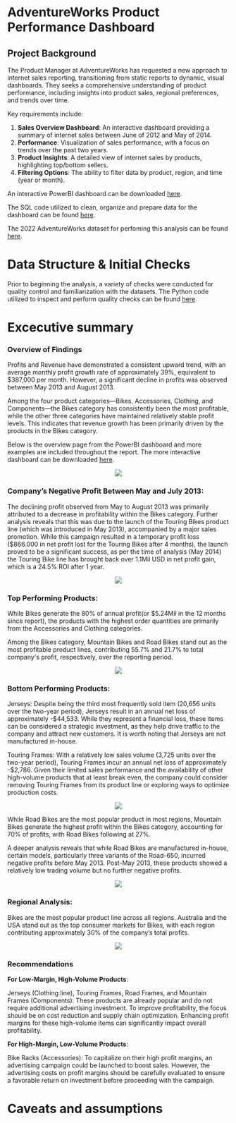 # AdventureWorks Product Performance Dashboard
## Project Background

The Product Manager at AdventureWorks has requested a new approach to internet sales reporting, transitioning from static reports to dynamic, visual dashboards. They seeks a comprehensive understanding of product performance, including insights into product sales, regional preferences, and trends over time.

Key requirements include:

1. **Sales Overview Dashboard**: An interactive dashboard providing a summary of internet sales between June of 2012 and May of 2014.
2. **Performance**: Visualization of sales performance, with a focus on trends over the past two years.
3. **Product Insights**: A detailed view of internet sales by products, highlighting top/bottom sellers.
4. **Filtering Options**: The ability to filter data by product, region, and time (year or month).

An interactive PowerBI dashboard can be downloaded [here]().

The SQL code utilized to clean, organize and prepare data for the dashboard can be found [here](https://github.com/QuinnNgo97/Project-AdventureWorks-Sales-Performance/blob/51f055ad11856f4aa0e4d5948b10530b33932f65/AdventureWorks%20Products%20Analysis.sql).

The 2022 AdventureWorks dataset for perfoming this analysis can be found [here](https://learn.microsoft.com/en-us/sql/samples/adventureworks-install-configure?view=sql-server-ver16&tabs=ssms).

# Data Structure & Initial Checks

Prior to beginning the analysis, a variety of checks were conducted for quality control and familiarization with the datasets. The Python code utilized to inspect and perform quality checks can be found [here](https://github.com/QuinnNgo97/Project-AdventureWorks-Sales-Performance/blob/51f055ad11856f4aa0e4d5948b10530b33932f65/AdventureWorks%20Products%20Analysis.sql).

# Excecutive summary

### Overview of Findings

Profits and Revenue have demonstrated a consistent upward trend, with an average monthly profit growth rate of approximately 39%, equivalent to $387,000 per month. However, a significant decline in profits was observed between May 2013 and August 2013.

Among the four product categories—Bikes, Accessories, Clothing, and Components—the Bikes category has consistently been the most profitable, while the other three categories have maintained relatively stable profit levels. This indicates that revenue growth has been primarily driven by the products in the Bikes category.

Below is the overview page from the PowerBI dashboard and more examples are included throughout the report. The more interactive dashboard can be downloaded [here]().

<div align="center">
  <img src="https://github.com/QuinnNgo97/githubtest/blob/0418302e16b89f38ac60c6aa29909a4b1d674db2/AWOVERVIEW.png">
</div>

### Company’s Negative Profit Between May and July 2013:

The declining profit observed from May to August 2013 was primarily attributed to a decrease in profitability within the Bikes category. Further analysis reveals that this was due to the launch of the Touring Bikes product line (which was introduced in May 2013), accompanied by a major sales promotion. While this campaign resulted in a temporary profit loss ($866.000 in net profit lost for the Touring Bikes after 4 months), the launch proved to be a significant success, as per the time of analysis (May 2014) the Touring Bike line has brought back over 1.1Mil USD in net profit gain, which is a 24.5% ROI after 1 year. 

<div align="center">
  <img src="https://github.com/QuinnNgo97/githubtest/blob/0418302e16b89f38ac60c6aa29909a4b1d674db2/AWprofit.png">
</div>

### Top Performing Products:

While Bikes generate the 80% of annual profit(or $5.24Mil in the 12 months since report), the products with the highest order quantities are primarily from the Accessories and Clothing categories.

Among the Bikes category, Mountain Bikes and Road Bikes stand out as the most profitable product lines, contributing 55.7% and 21.7% to total company's profit, respectively, over the reporting period.

<div align="center">
  <img src="https://github.com/QuinnNgo97/githubtest/blob/0418302e16b89f38ac60c6aa29909a4b1d674db2/AWProduct1.png">
</div>

### Bottom Performing Products:

Jerseys: Despite being the third most frequently sold item (20,656 units over the two-year period), Jerseys result in an annual net loss of approximately -$44,533. While they represent a financial loss, these items can be considered a strategic investment, as they help drive traffic to the company and attract new customers. It is worth noting that Jerseys are not manufactured in-house.

Touring Frames: With a relatively low sales volume (3,725 units over the two-year period), Touring Frames incur an annual net loss of approximately -$2,786. Given their limited sales performance and the availability of other high-volume products that at least break even, the company could consider removing Touring Frames from its product line or exploring ways to optimize production costs.

<div align="center">
  <img src="https://github.com/QuinnNgo97/githubtest/blob/0418302e16b89f38ac60c6aa29909a4b1d674db2/AWprofit2.png">
</div>

While Road Bikes are the most popular product in most regions, Mountain Bikes generate the highest profit within the Bikes category, accounting for 70% of profits, with Road Bikes following at 27%.

A deeper analysis reveals that while Road Bikes are manufactured in-house, certain models, particularly three variants of the Road-650, incurred negative profits before May 2013. Post-May 2013, these products showed a relatively low trading volume but no further negative profits.

<div align="center">
  <img src="https://github.com/QuinnNgo97/githubtest/blob/0418302e16b89f38ac60c6aa29909a4b1d674db2/AWquick%20notes.png">
</div>

### Regional Analysis:

Bikes are the most popular product line across all regions. Australia and the USA stand out as the top consumer markets for Bikes, with each region contributing approximately 30% of the company’s total profits.

<div align="center">
  <img src="https://github.com/QuinnNgo97/githubtest/blob/0418302e16b89f38ac60c6aa29909a4b1d674db2/AWRegion.png">
</div>

### Recommendations

**For Low-Margin, High-Volume Products**:

Jerseys (Clothing line), Touring Frames, Road Frames, and Mountain Frames (Components): These products are already popular and do not require additional advertising investment. To improve profitability, the focus should be on cost reduction and supply chain optimization. Enhancing profit margins for these high-volume items can significantly impact overall profitability.

**For High-Margin, Low-Volume Products**:

Bike Racks (Accessories): To capitalize on their high profit margins, an advertising campaign could be launched to boost sales. However, the advertising costs on profit margins should be carefully evaluated to ensure a favorable return on investment before proceeding with the campaign.

# Caveats and assumptions

